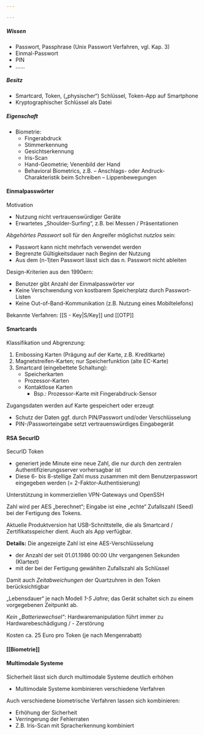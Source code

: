 ```yaml
---

---
```


##### Wissen
- Passwort, Passphrase (Unix Passwort Verfahren, vgl. Kap. 3) 
- Einmal-Passwort 
- PIN 
- ...... 
##### Besitz
- Smartcard, Token, („physischer“) Schlüssel, Token-App auf Smartphone 
- Kryptographischer Schlüssel als Datei 
##### Eigenschaft 
- Biometrie: 
	- Fingerabdruck 
	- Stimmerkennung 
	- Gesichtserkennung 
	- Iris-Scan
	- Hand-Geometrie; Venenbild der Hand 
	- Behavioral Biometrics, z.B. – Anschlags- oder Andruck-Charakteristik beim Schreiben – Lippenbewegungen

#### Einmalpasswörter
Motivation 
- Nutzung nicht vertrauenswürdiger Geräte 
- Erwartetes „Shoulder-Surfing“, z.B. bei Messen / Präsentationen 

*Abgehörtes Passwort* soll für den Angreifer möglichst *nutzlos* sein: 
- Passwort kann nicht mehrfach verwendet werden
- Begrenzte Gültigkeitsdauer nach Beginn der Nutzung 
- Aus dem (n-1)ten Passwort lässt sich das n. Passwort nicht ableiten 

Design-Kriterien aus den 1990ern: 
- Benutzer gibt Anzahl der Einmalpasswörter vor 
- Keine Verschwendung von kostbarem Speicherplatz durch Passwort-Listen 
- Keine Out-of-Band-Kommunikation (z.B. Nutzung eines Mobiltelefons) 

Bekannte Verfahren: [[S - Key|S/Key]] und [[OTP]] 
#### Smartcards
Klassifikation und Abgrenzung: 
1. Embossing Karten (Prägung auf der Karte, z.B. Kreditkarte) 
2. Magnetstreifen-Karten; nur Speicherfunktion (alte EC-Karte) 
3. Smartcard (eingebettete Schaltung): 
	- Speicherkarten 
	- Prozessor-Karten 
	- Kontaktlose Karten 
		- Bsp.: Prozessor-Karte mit Fingerabdruck-Sensor 

Zugangsdaten werden auf Karte gespeichert oder erzeugt 
- Schutz der Daten ggf. durch PIN/Passwort und/oder Verschlüsselung 
- PIN-/Passworteingabe setzt vertrauenswürdiges Eingabegerät
#### RSA SecurID
SecurID Token 
- generiert jede Minute eine neue Zahl, die nur durch den zentralen Authentifizierungsserver vorhersagbar ist 
- Diese 6- bis 8-stellige Zahl muss zusammen mit dem Benutzerpasswort eingegeben werden (= 2-Faktor-Authentisierung) 

Unterstützung in kommerziellen VPN-Gateways und OpenSSH 

Zahl wird per AES „berechnet“; Eingabe ist eine „echte“ Zufallszahl (Seed) bei der Fertigung des Tokens.

Aktuelle Produktversion hat USB-Schnittstelle, die als Smartcard / Zertifikatsspeicher dient. Auch als App verfügbar.

**Details:**
Die angezeigte Zahl ist eine AES-Verschlüsselung 
- der Anzahl der seit 01.01.1986 00:00 Uhr vergangenen Sekunden (Klartext) 
- mit der bei der Fertigung gewählten Zufallszahl als Schlüssel 

Damit auch *Zeitabweichungen* der Quartzuhren in den Token berücksichtigbar 

„Lebensdauer“ je nach Modell *1-5 Jahre*; das Gerät schaltet sich zu einem vorgegebenen Zeitpunkt ab. 

*Kein „Batteriewechsel“*: Hardwaremanipulation führt immer zu Hardwarebeschädigung / - Zerstörung 

Kosten ca. 25 Euro pro Token (je nach Mengenrabatt)

#### [[Biometrie]]

#### Multimodale Systeme
Sicherheit lässt sich durch multimodale Systeme deutlich erhöhen 
- Multimodale Systeme kombinieren verschiedene Verfahren

Auch verschiedene biometrische Verfahren lassen sich kombinieren: 
- Erhöhung der Sicherheit 
- Verringerung der Fehlerraten 
- Z.B. Iris-Scan mit Spracherkennung kombiniert